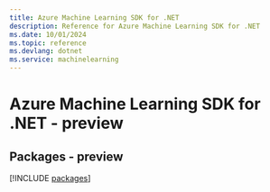 ```yaml
---
title: Azure Machine Learning SDK for .NET
description: Reference for Azure Machine Learning SDK for .NET
ms.date: 10/01/2024
ms.topic: reference
ms.devlang: dotnet
ms.service: machinelearning
---
```

# Azure Machine Learning SDK for .NET - preview
## Packages - preview
[!INCLUDE [packages](machine-learning-index.md)]